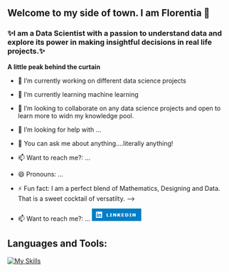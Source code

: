 ## Welcome to my side of town. I am Florentia 👋
 


 ### ✨I am a Data Scientist with a passion to understand data and explore its power in making insightful decisions in real life projects.✨
<!--
**flokabukie/flokabukie** is a ✨ _special_ ✨ repository because its `README.md` (this file) appears on your GitHub profile.

Here are some ideas to get you started:

- 🔭 I’m currently working on different data science projects
- 🌱 I’m currently learning 
- 👯 I’m looking to collaborate on ...
- 🤔 I’m looking for help with ...
- 💬 Ask me about ...
- 📫 How to reach me: ...
- 😄 Pronouns: ...
- ⚡ Fun fact: ...
-->

**A little peak behind the curtain**

- 🔭 I’m currently working on different data science projects
- 🌱 I’m currently learning machine learning 
- 👯 I’m looking to collaborate on any data science projects and open to learn more to widn my knowledge pool.
- 🤔 I’m looking for help with ...
- 💬 You can ask me about anything....literally anything!
- 📫 Want to reach me?: ...
- 😄 Pronouns: ...
- ⚡ Fun fact: I am a perfect blend of Mathematics, Designing and Data. That is a sweet cocktail of versatilty.
-->

- 📫 Want to reach me?: ...
[![Alt text](image.png)](https://www.linkedin.com/in/florentia-teye-75270a191/)




## Languages and Tools:

[![My Skills](https://skillicons.dev/icons?i=python,github,vscode,fastapi,figma&theme=light)](https://skillicons.dev)